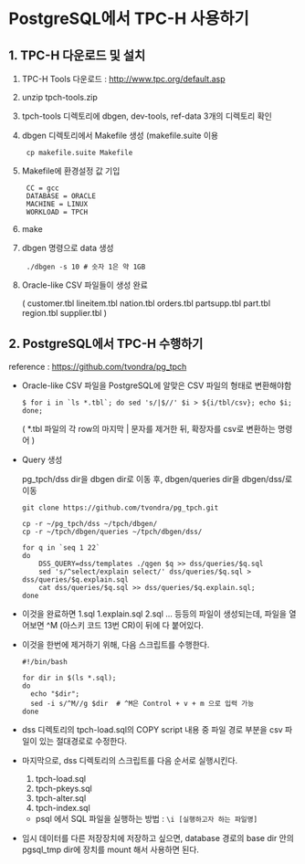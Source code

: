 # PostgreSQL에서 TPC-H 사용하기

## 1. TPC-H 다운로드 및 설치

1. TPC-H Tools 다운로드 : http://www.tpc.org/default.asp
2. unzip tpch-tools.zip
3. tpch-tools 디렉토리에 dbgen, dev-tools, ref-data 3개의 디렉토리 확인
4. dbgen 디렉토리에서 Makefile 생성 (makefile.suite 이용

   ```shell
    cp makefile.suite Makefile
   ```

5. Makefile에 환경설정 값 기입

        CC = gcc
        DATABASE = ORACLE 
        MACHINE = LINUX 
        WORKLOAD = TPCH

6. make
7. dbgen 명령으로 data 생성

        ./dbgen -s 10 # 숫자 1은 약 1GB

8. Oracle-like CSV 파일들이 생성 완료

    ( customer.tbl lineitem.tbl nation.tbl orders.tbl partsupp.tbl part.tbl region.tbl supplier.tbl )



## 2. PostgreSQL에서 TPC-H 수행하기

reference : https://github.com/tvondra/pg_tpch

- Oracle-like CSV 파일을 PostgreSQL에 알맞은 CSV 파일의 형태로 변환해야함

    ```shell
    $ for i in `ls *.tbl`; do sed 's/|$//' $i > ${i/tbl/csv}; echo $i; done;
    ```

    ( *.tbl 파일의 각 row의 마지막 | 문자를 제거한 뒤, 확장자를 csv로 변환하는 명령어 )


- Query 생성

    pg_tpch/dss dir을 dbgen dir로 이동 후, dbgen/queries dir을 dbgen/dss/로 이동

    ```shell
    git clone https://github.com/tvondra/pg_tpch.git

    cp -r ~/pg_tpch/dss ~/tpch/dbgen/
    cp -r ~/tpch/dbgen/queries ~/tpch/dbgen/dss/

    for q in `seq 1 22`
    do
        DSS_QUERY=dss/templates ./qgen $q >> dss/queries/$q.sql
        sed 's/^select/explain select/' dss/queries/$q.sql > dss/queries/$q.explain.sql
        cat dss/queries/$q.sql >> dss/queries/$q.explain.sql;
    done
    ```

- 이것을 완료하면 1.sql 1.explain.sql 2.sql … 등등의 파일이 생성되는데, 파일을 열어보면 ^M (아스키 코드 13번 CR)이 뒤에 다 붙어있다.

- 이것을 한번에 제거하기 위해, 다음 스크립트를 수행한다.

    ```shell
    #!/bin/bash

    for dir in $(ls *.sql);
    do
      echo "$dir";
      sed -i s/^M//g $dir  # ^M은 Control + v + m 으로 입력 가능
    done
    ```

- dss 디렉토리의 tpch-load.sql의 COPY script 내용 중 파일 경로 부분을 csv 파일이 있는 절대경로로 수정한다.

- 마지막으로, dss 디렉토리의 스크립트를 다음 순서로 실행시킨다.
    1. tpch-load.sql
    2. tpch-pkeys.sql
    3. tpch-alter.sql
    4. tpch-index.sql

    * psql 에서 SQL 파일을 실행하는 방법 : `\i [실행하고자 하는 파일명]`

- 임시 데이터를 다른 저장장치에 저장하고 싶으면, database 경로의 base dir 안의 pgsql_tmp dir에 장치를 mount 해서 사용하면 된다.

